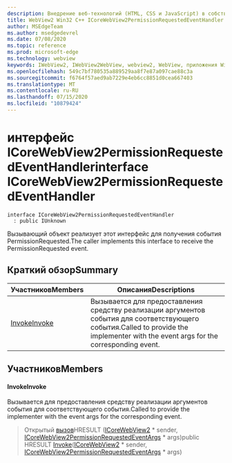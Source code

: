```yaml
---
description: Внедрение веб-технологий (HTML, CSS и JavaScript) в собственные приложения с помощью элемента управления Microsoft Edge WebView2
title: WebView2 Win32 C++ ICoreWebView2PermissionRequestedEventHandler
author: MSEdgeTeam
ms.author: msedgedevrel
ms.date: 07/08/2020
ms.topic: reference
ms.prod: microsoft-edge
ms.technology: webview
keywords: IWebView2, IWebView2WebView, webview2, WebView, приложения Win32, Win32, EDGE, ICoreWebView2, ICoreWebView2Controller, управление браузером, EDGE HTML, ICoreWebView2PermissionRequestedEventHandler
ms.openlocfilehash: 549c7bf780535a889529aa8f7e87a097cae88c3a
ms.sourcegitcommit: f6764f57aed9ab7229e4eb6cc8851d0cea667403
ms.translationtype: MT
ms.contentlocale: ru-RU
ms.lasthandoff: 07/15/2020
ms.locfileid: "10879424"
---
```

# <span data-ttu-id="337a1-104">интерфейс ICoreWebView2PermissionRequestedEventHandler</span><span class="sxs-lookup"><span data-stu-id="337a1-104">interface ICoreWebView2PermissionRequestedEventHandler</span></span> 

```
interface ICoreWebView2PermissionRequestedEventHandler
  : public IUnknown
```

<span data-ttu-id="337a1-105">Вызывающий объект реализует этот интерфейс для получения события PermissionRequested.</span><span class="sxs-lookup"><span data-stu-id="337a1-105">The caller implements this interface to receive the PermissionRequested event.</span></span>

## <span data-ttu-id="337a1-106">Краткий обзор</span><span class="sxs-lookup"><span data-stu-id="337a1-106">Summary</span></span>

 <span data-ttu-id="337a1-107">Участников</span><span class="sxs-lookup"><span data-stu-id="337a1-107">Members</span></span>                        | <span data-ttu-id="337a1-108">Описания</span><span class="sxs-lookup"><span data-stu-id="337a1-108">Descriptions</span></span>
--------------------------------|---------------------------------------------
[<span data-ttu-id="337a1-109">Invoke</span><span class="sxs-lookup"><span data-stu-id="337a1-109">Invoke</span></span>](#invoke) | <span data-ttu-id="337a1-110">Вызывается для предоставления средству реализации аргументов события для соответствующего события.</span><span class="sxs-lookup"><span data-stu-id="337a1-110">Called to provide the implementer with the event args for the corresponding event.</span></span>

## <span data-ttu-id="337a1-111">Участников</span><span class="sxs-lookup"><span data-stu-id="337a1-111">Members</span></span>

#### <span data-ttu-id="337a1-112">Invoke</span><span class="sxs-lookup"><span data-stu-id="337a1-112">Invoke</span></span> 

<span data-ttu-id="337a1-113">Вызывается для предоставления средству реализации аргументов события для соответствующего события.</span><span class="sxs-lookup"><span data-stu-id="337a1-113">Called to provide the implementer with the event args for the corresponding event.</span></span>

> <span data-ttu-id="337a1-114">Открытый [вызов](#invoke)HRESULT ([ICoreWebView2](icorewebview2.md) \* sender, [ICoreWebView2PermissionRequestedEventArgs](icorewebview2permissionrequestedeventargs.md) \* args)</span><span class="sxs-lookup"><span data-stu-id="337a1-114">public HRESULT [Invoke](#invoke)([ICoreWebView2](icorewebview2.md) \* sender, [ICoreWebView2PermissionRequestedEventArgs](icorewebview2permissionrequestedeventargs.md) \* args)</span></span>

